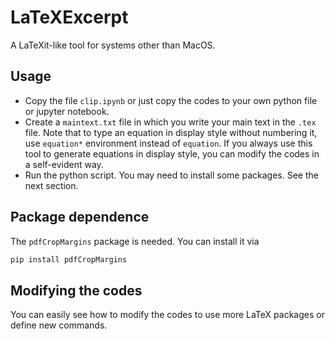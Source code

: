 # LaTeXExcerpt

A LaTeXit-like tool for systems other than MacOS.

## Usage

- Copy the file `clip.ipynb` or just copy the codes to your own python file or jupyter notebook. 
- Create a `maintext.txt` file in which you write your main text in the `.tex` file. Note that to type an equation in display style without numbering it, use `equation*` environment instead of `equation`. If you always use this tool to generate equations in display style, you can modify the codes in a self-evident way. 
- Run the python script. You may need to install some packages. See the next section.

## Package dependence

The `pdfCropMargins` package is needed. You can install it via 

```bash
pip install pdfCropMargins
```

## Modifying the codes 

You can easily see how to modify the codes to use more LaTeX packages or define new commands.